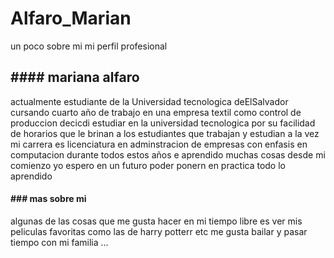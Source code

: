 # Alfaro_Marian
un poco sobre mi 
mi perfil profesional
## #### mariana alfaro
actualmente estudiante de la Universidad tecnologica deElSalvador cursando cuarto año de trabajo en una empresa textil como control de produccion decicdi estudiar en la universidad tecnologica por su facilidad de horarios que le brinan a los estudiantes que trabajan y estudian a la vez mi carrera es licenciatura en adminstracion de empresas con enfasis en computacion durante todos estos años e aprendido muchas cosas desde mi comienzo yo espero en un futuro poder ponern en practica todo lo aprendido 

#### ### mas sobre mi
algunas de las cosas que me gusta hacer en mi tiempo libre es ver mis peliculas favoritas como las de harry potterr etc me gusta bailar y pasar tiempo con mi familia …
